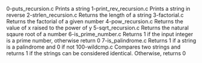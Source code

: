 0-puts_recursion.c	   Prints a string
1-print_rev_recursion.c	   Prints a string in reverse
2-strlen_recursion.c	   Returns the length of a string
3-factorial.c	           Returns the factorial of a given number
4-pow_recursion.c	   Returns the value of x raised to the power of y
5-sqrt_recursion.c	   Returns the natural sqaure root of a number
6-is_prime_number.c	   Returns 1 if the input integer is a prime number, otherwise return 0
7-is_palindrome.c	   Returns 1 if a string is a palindrome and 0 if not
100-wildcmp.c	           Compares two strings and returns 1 if the strings can be considered identical. Otherwise, returns 0
